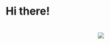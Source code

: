 <h1> Hi there! <h1>

<div id="header" align="center">
  <img src="https://media.giphy.com/media/NuxRC8DAnC62qWySWz/giphy.gif"/>
</div>
